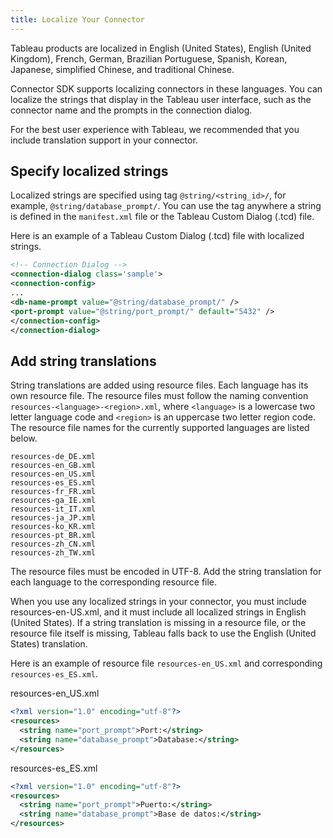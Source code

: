 ```yaml
---
title: Localize Your Connector
---
```


Tableau products are localized in English (United States), English (United Kingdom), French, German, Brazilian Portuguese, Spanish, Korean, Japanese, simplified Chinese, and traditional Chinese.

Connector SDK supports localizing connectors in these languages. You can localize the strings that display in the Tableau user interface, such as the connector name and the prompts in the connection dialog.

For the best user experience with Tableau, we recommended that you include translation support in your connector.
## Specify localized strings
Localized strings are specified using tag `@string/<string_id>/`, for example, `@string/database_prompt/`. You can use the tag anywhere a string is defined in the `manifest.xml` file or the Tableau Custom Dialog (.tcd) file.


Here is an example of a Tableau Custom Dialog (.tcd) file with localized strings.
```xml
<!-- Connection Dialog -->
<connection-dialog class='sample'>
<connection-config>
...
<db-name-prompt value="@string/database_prompt/" />
<port-prompt value="@string/port_prompt/" default="5432" />
</connection-config>
</connection-dialog>
```


## Add string translations
String translations are added using resource files. Each language has its own resource file. The resource files must follow the naming convention `resources-<language>-<region>.xml`, where `<language>` is a lowercase two letter language code and `<region>` is an uppercase two letter region code. The resource file names for the currently supported languages are listed below.


```
resources-de_DE.xml
resources-en_GB.xml
resources-en_US.xml
resources-es_ES.xml
resources-fr_FR.xml
resources-ga_IE.xml
resources-it_IT.xml
resources-ja_JP.xml
resources-ko_KR.xml
resources-pt_BR.xml
resources-zh_CN.xml
resources-zh_TW.xml
``` 
The resource files must be encoded in UTF-8. Add the string translation for each language to the corresponding resource file.


When you use any localized strings in your connector, you must include resources-en-US.xml, and it must include all localized strings in English (United States). If a string translation is missing in a resource file, or the resource file itself is missing, Tableau falls back to use the English (United States) translation. 


Here is an example of resource file `resources-en_US.xml` and corresponding `resources-es_ES.xml`.


resources-en_US.xml 
```xml
<?xml version="1.0" encoding="utf-8"?>
<resources>
  <string name="port_prompt">Port:</string>
  <string name="database_prompt">Database:</string>
</resources>
```
resources-es_ES.xml
```xml
<?xml version="1.0" encoding="utf-8"?>
<resources>
  <string name="port_prompt">Puerto:</string>
  <string name="database_prompt">Base de datos:</string>
</resources>
```
